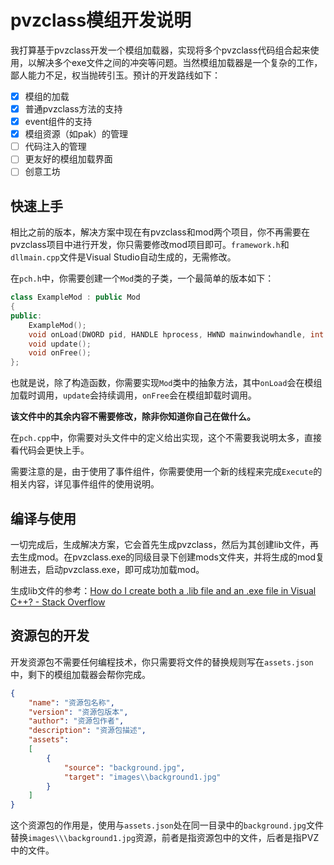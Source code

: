 # pvzclass模组开发说明

我打算基于pvzclass开发一个模组加载器，实现将多个pvzclass代码组合起来使用，以解决多个exe文件之间的冲突等问题。当然模组加载器是一个复杂的工作，鄙人能力不足，权当抛砖引玉。预计的开发路线如下：

- [x] 模组的加载
- [x] 普通pvzclass方法的支持
- [x] event组件的支持
- [x] 模组资源（如pak）的管理
- [ ] 代码注入的管理
- [ ] 更友好的模组加载界面
- [ ] 创意工坊

## 快速上手

相比之前的版本，解决方案中现在有pvzclass和mod两个项目，你不再需要在pvzclass项目中进行开发，你只需要修改mod项目即可。`framework.h`和`dllmain.cpp`文件是Visual Studio自动生成的，无需修改。

在`pch.h`中，你需要创建一个`Mod`类的子类，一个最简单的版本如下：

```cpp
class ExampleMod : public Mod
{
public:
    ExampleMod();
    void onLoad(DWORD pid, HANDLE hprocess, HWND mainwindowhandle, int Variable, DWORD mainThreadId, HANDLE hThread);
    void update();
    void onFree();
};
```

也就是说，除了构造函数，你需要实现`Mod`类中的抽象方法，其中`onLoad`会在模组加载时调用，`update`会持续调用，`onFree`会在模组卸载时调用。

**该文件中的其余内容不需要修改，除非你知道你自己在做什么。**

在`pch.cpp`中，你需要对头文件中的定义给出实现，这个不需要我说明太多，直接看代码会更快上手。

需要注意的是，由于使用了事件组件，你需要使用一个新的线程来完成`Execute`的相关内容，详见事件组件的使用说明。

## 编译与使用

一切完成后，生成解决方案，它会首先生成pvzclass，然后为其创建lib文件，再去生成mod。在pvzclass.exe的同级目录下创建mods文件夹，并将生成的mod复制进去，启动pvzclass.exe，即可成功加载mod。

生成lib文件的参考：[How do I create both a .lib file and an .exe file in Visual C++? - Stack Overflow](https://stackoverflow.com/questions/2658215/how-do-i-create-both-a-lib-file-and-an-exe-file-in-visual-c)

## 资源包的开发

开发资源包不需要任何编程技术，你只需要将文件的替换规则写在`assets.json`中，剩下的模组加载器会帮你完成。

```json
{
    "name": "资源包名称",
    "version": "资源包版本",
    "author": "资源包作者",
    "description": "资源包描述",
    "assets":
    [
        {
            "source": "background.jpg",
            "target": "images\\background1.jpg"
        }
    ]
}
```

这个资源包的作用是，使用与`assets.json`处在同一目录中的`background.jpg`文件替换`images\\\background1.jpg`资源，前者是指资源包中的文件，后者是指PVZ中的文件。
